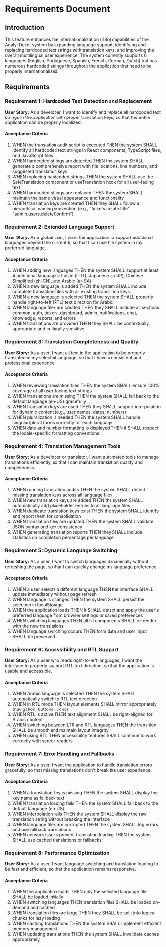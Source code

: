 # Requirements Document

## Introduction

This feature enhances the internationalization (i18n) capabilities of the Analy-Ticket system by expanding language support, identifying and replacing hardcoded text strings with translation keys, and improving the overall multilingual user experience. The system currently supports 6 languages (English, Portuguese, Spanish, French, German, Dutch) but has numerous hardcoded strings throughout the application that need to be properly internationalized.

## Requirements

### Requirement 1: Hardcoded Text Detection and Replacement

**User Story:** As a developer, I want to identify and replace all hardcoded text strings in the application with proper translation keys, so that the entire application can be properly localized.

#### Acceptance Criteria

1. WHEN the translation audit script is executed THEN the system SHALL identify all hardcoded text strings in React components, TypeScript files, and JavaScript files
2. WHEN hardcoded strings are detected THEN the system SHALL generate a comprehensive report with file locations, line numbers, and suggested translation keys
3. WHEN replacing hardcoded strings THEN the system SHALL use the SafeTranslation component or useTranslation hook for all user-facing text
4. WHEN hardcoded strings are replaced THEN the system SHALL maintain the same visual appearance and functionality
5. WHEN translation keys are created THEN they SHALL follow a hierarchical naming convention (e.g., "tickets.create.title", "admin.users.deleteConfirm")

### Requirement 2: Extended Language Support

**User Story:** As a global user, I want the application to support additional languages beyond the current 6, so that I can use the system in my preferred language.

#### Acceptance Criteria

1. WHEN adding new languages THEN the system SHALL support at least 4 additional languages: Italian (it-IT), Japanese (ja-JP), Chinese Simplified (zh-CN), and Arabic (ar-SA)
2. WHEN a new language is added THEN the system SHALL include complete translation files with all existing translation keys
3. WHEN a new language is selected THEN the system SHALL properly handle right-to-left (RTL) text direction for Arabic
4. WHEN language files are created THEN they SHALL include all sections: common, auth, tickets, dashboard, admin, notifications, chat, knowledge, reports, and errors
5. WHEN translations are provided THEN they SHALL be contextually appropriate and culturally sensitive

### Requirement 3: Translation Completeness and Quality

**User Story:** As a user, I want all text in the application to be properly translated in my selected language, so that I have a consistent and professional experience.

#### Acceptance Criteria

1. WHEN reviewing translation files THEN the system SHALL ensure 100% coverage of all user-facing text strings
2. WHEN translations are missing THEN the system SHALL fall back to the default language (en-US) gracefully
3. WHEN translation keys are used THEN they SHALL support interpolation for dynamic content (e.g., user names, dates, numbers)
4. WHEN pluralization is needed THEN the system SHALL handle singular/plural forms correctly for each language
5. WHEN date and number formatting is displayed THEN it SHALL respect the locale-specific formatting conventions

### Requirement 4: Translation Management Tools

**User Story:** As a developer or translator, I want automated tools to manage translations efficiently, so that I can maintain translation quality and completeness.

#### Acceptance Criteria

1. WHEN running translation audits THEN the system SHALL detect missing translation keys across all language files
2. WHEN new translation keys are added THEN the system SHALL automatically add placeholder entries to all language files
3. WHEN duplicate translation keys exist THEN the system SHALL identify and report them for consolidation
4. WHEN translation files are updated THEN the system SHALL validate JSON syntax and key consistency
5. WHEN generating translation reports THEN they SHALL include statistics on completion percentage per language

### Requirement 5: Dynamic Language Switching

**User Story:** As a user, I want to switch languages dynamically without refreshing the page, so that I can quickly change my language preference.

#### Acceptance Criteria

1. WHEN a user selects a different language THEN the interface SHALL update immediately without page refresh
2. WHEN language is changed THEN the system SHALL persist the selection in localStorage
3. WHEN the application loads THEN it SHALL detect and apply the user's preferred language from browser settings or saved preferences
4. WHEN switching languages THEN all UI components SHALL re-render with the new translations
5. WHEN language switching occurs THEN form data and user input SHALL be preserved

### Requirement 6: Accessibility and RTL Support

**User Story:** As a user who reads right-to-left languages, I want the interface to properly support RTL text direction, so that the application is usable and accessible.

#### Acceptance Criteria

1. WHEN Arabic language is selected THEN the system SHALL automatically switch to RTL text direction
2. WHEN in RTL mode THEN layout elements SHALL mirror appropriately (navigation, buttons, icons)
3. WHEN RTL is active THEN text alignment SHALL be right-aligned for Arabic content
4. WHEN switching between LTR and RTL languages THEN the transition SHALL be smooth and maintain layout integrity
5. WHEN using RTL THEN accessibility features SHALL continue to work correctly with screen readers

### Requirement 7: Error Handling and Fallbacks

**User Story:** As a user, I want the application to handle translation errors gracefully, so that missing translations don't break the user experience.

#### Acceptance Criteria

1. WHEN a translation key is missing THEN the system SHALL display the key name as fallback text
2. WHEN translation loading fails THEN the system SHALL fall back to the default language (en-US)
3. WHEN interpolation fails THEN the system SHALL display the raw translation string without breaking the interface
4. WHEN language files are corrupted THEN the system SHALL log errors and use fallback translations
5. WHEN network issues prevent translation loading THEN the system SHALL use cached translations or fallbacks

### Requirement 8: Performance Optimization

**User Story:** As a user, I want language switching and translation loading to be fast and efficient, so that the application remains responsive.

#### Acceptance Criteria

1. WHEN the application loads THEN only the selected language file SHALL be loaded initially
2. WHEN switching languages THEN translation files SHALL be loaded on-demand and cached
3. WHEN translation files are large THEN they SHALL be split into logical chunks for lazy loading
4. WHEN caching translations THEN the system SHALL implement efficient memory management
5. WHEN updating translations THEN the system SHALL invalidate caches appropriately